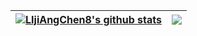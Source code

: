 | <a href="https://github.com/LIjiAngChen8" target="_blank"> <img align="center" src="https://github-readme-stats.vercel.app/api?username=LIjiAngChen8&show_icons=true&theme=default&hide_border=true" alt="LIjiAngChen8's github stats" /> </a>  | <a href="https://github.com/LIjiAngChen8" target="_blank"><img align="center" src="https://github-readme-stats.vercel.app/api/top-langs/?username=LIjiAngChen8&layout=compact&theme=default&hide_border=true" /></a> |
| ------------- | ------------- |
